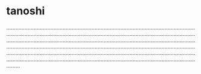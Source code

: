 # tanoshi

.................................................................................................................................................................................................................................................................................................................................................................................................................................................................................................................................................................................................................................................................................................................................................................................
